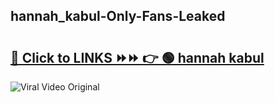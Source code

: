 
 ## hannah_kabul-Only-Fans-Leaked

# <h2><a href="https://clipsfans.com/hannah_kabul&ref=git">🔗 Click to LINKS ⏩⏩ 👉 🟢 hannah kabul </a></h2>

<a href="https://clipsfans.com/hannah_kabul&ref=git" rel="nofollow" data-target="animated-image.originalLink"><img src="https://i.ibb.co.com/xMMVF88/686577567.gif" alt="Viral Video Original" style="max-width: 100%; display: inline-block;" data-target="animated-image.originalImage"></a>
